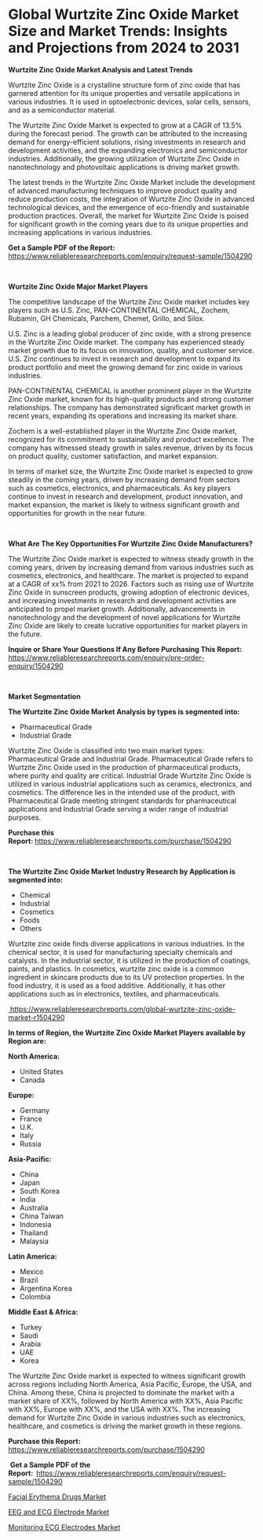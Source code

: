 <p><h1>Global Wurtzite Zinc Oxide Market Size and Market Trends: Insights and Projections from 2024 to 2031</h1></p><p><strong>Wurtzite Zinc Oxide Market Analysis and Latest Trends</strong></p>
<p><p>Wurtzite Zinc Oxide is a crystalline structure form of zinc oxide that has garnered attention for its unique properties and versatile applications in various industries. It is used in optoelectronic devices, solar cells, sensors, and as a semiconductor material.</p><p>The Wurtzite Zinc Oxide Market is expected to grow at a CAGR of 13.5% during the forecast period. The growth can be attributed to the increasing demand for energy-efficient solutions, rising investments in research and development activities, and the expanding electronics and semiconductor industries. Additionally, the growing utilization of Wurtzite Zinc Oxide in nanotechnology and photovoltaic applications is driving market growth.</p><p>The latest trends in the Wurtzite Zinc Oxide Market include the development of advanced manufacturing techniques to improve product quality and reduce production costs, the integration of Wurtzite Zinc Oxide in advanced technological devices, and the emergence of eco-friendly and sustainable production practices. Overall, the market for Wurtzite Zinc Oxide is poised for significant growth in the coming years due to its unique properties and increasing applications in various industries.</p></p>
<p><strong>Get a Sample PDF of the Report:&nbsp;</strong> <a href="https://www.reliableresearchreports.com/enquiry/request-sample/1504290">https://www.reliableresearchreports.com/enquiry/request-sample/1504290</a></p>
<p>&nbsp;</p>
<p><strong>Wurtzite Zinc Oxide Major Market Players</strong></p>
<p><p>The competitive landscape of the Wurtzite Zinc Oxide market includes key players such as U.S. Zinc, PAN-CONTINENTAL CHEMICAL, Zochem, Rubamin, GH Chemicals, Parchem, Chemet, Grillo, and Silox. </p><p>U.S. Zinc is a leading global producer of zinc oxide, with a strong presence in the Wurtzite Zinc Oxide market. The company has experienced steady market growth due to its focus on innovation, quality, and customer service. U.S. Zinc continues to invest in research and development to expand its product portfolio and meet the growing demand for zinc oxide in various industries.</p><p>PAN-CONTINENTAL CHEMICAL is another prominent player in the Wurtzite Zinc Oxide market, known for its high-quality products and strong customer relationships. The company has demonstrated significant market growth in recent years, expanding its operations and increasing its market share.</p><p>Zochem is a well-established player in the Wurtzite Zinc Oxide market, recognized for its commitment to sustainability and product excellence. The company has witnessed steady growth in sales revenue, driven by its focus on product quality, customer satisfaction, and market expansion.</p><p>In terms of market size, the Wurtzite Zinc Oxide market is expected to grow steadily in the coming years, driven by increasing demand from sectors such as cosmetics, electronics, and pharmaceuticals. As key players continue to invest in research and development, product innovation, and market expansion, the market is likely to witness significant growth and opportunities for growth in the near future.</p></p>
<p>&nbsp;</p>
<p><strong>What Are The Key Opportunities For Wurtzite Zinc Oxide Manufacturers?</strong></p>
<p><p>The Wurtzite Zinc Oxide market is expected to witness steady growth in the coming years, driven by increasing demand from various industries such as cosmetics, electronics, and healthcare. The market is projected to expand at a CAGR of xx% from 2021 to 2026. Factors such as rising use of Wurtzite Zinc Oxide in sunscreen products, growing adoption of electronic devices, and increasing investments in research and development activities are anticipated to propel market growth. Additionally, advancements in nanotechnology and the development of novel applications for Wurtzite Zinc Oxide are likely to create lucrative opportunities for market players in the future.</p></p>
<p><strong>Inquire or Share Your Questions If Any Before Purchasing This Report:</strong> <a href="https://www.reliableresearchreports.com/enquiry/pre-order-enquiry/1504290">https://www.reliableresearchreports.com/enquiry/pre-order-enquiry/1504290</a></p>
<p>&nbsp;</p>
<p><strong>Market Segmentation</strong></p>
<p><strong>The Wurtzite Zinc Oxide Market Analysis by types is segmented into:</strong></p>
<p><ul><li>Pharmaceutical Grade</li><li>Industrial Grade</li></ul></p>
<p><p>Wurtzite Zinc Oxide is classified into two main market types: Pharmaceutical Grade and Industrial Grade. Pharmaceutical Grade refers to Wurtzite Zinc Oxide used in the production of pharmaceutical products, where purity and quality are critical. Industrial Grade Wurtzite Zinc Oxide is utilized in various industrial applications such as ceramics, electronics, and cosmetics. The difference lies in the intended use of the product, with Pharmaceutical Grade meeting stringent standards for pharmaceutical applications and Industrial Grade serving a wider range of industrial purposes.</p></p>
<p><strong>Purchase this Report:&nbsp;</strong><a href="https://www.reliableresearchreports.com/purchase/1504290">https://www.reliableresearchreports.com/purchase/1504290</a></p>
<p>&nbsp;</p>
<p><strong>The Wurtzite Zinc Oxide Market Industry Research by Application is segmented into:</strong></p>
<p><ul><li>Chemical</li><li>Industrial</li><li>Cosmetics</li><li>Foods</li><li>Others</li></ul></p>
<p><p>Wurtzite zinc oxide finds diverse applications in various industries. In the chemical sector, it is used for manufacturing specialty chemicals and catalysts. In the industrial sector, it is utilized in the production of coatings, paints, and plastics. In cosmetics, wurtzite zinc oxide is a common ingredient in skincare products due to its UV protection properties. In the food industry, it is used as a food additive. Additionally, it has other applications such as in electronics, textiles, and pharmaceuticals.</p></p>
<p><a href="https://www.reliableresearchreports.com/global-wurtzite-zinc-oxide-market-r1504290">&nbsp;https://www.reliableresearchreports.com/global-wurtzite-zinc-oxide-market-r1504290</a></p>
<p><strong>In terms of Region, the Wurtzite Zinc Oxide Market Players available by Region are:</strong></p>
<p>
    <p> <strong> North America: </strong>
        <ul>
            <li>United States</li>
            <li>Canada</li>
        </ul>
        </p> 
    <p> <strong> Europe: </strong>
        <ul>
            <li>Germany</li>
            <li>France</li>
            <li>U.K.</li>
            <li>Italy</li>
            <li>Russia</li>
        </ul>
        </p> 
    <p> <strong> Asia-Pacific: </strong>
        <ul>
            <li>China</li>
            <li>Japan</li>
            <li>South Korea</li>
            <li>India</li>
            <li>Australia</li>
            <li>China Taiwan</li>
            <li>Indonesia</li>
            <li>Thailand</li>
            <li>Malaysia</li>
        </ul>
        </p> 
    <p> <strong> Latin America: </strong>
        <ul>
            <li>Mexico</li>
            <li>Brazil</li>
            <li>Argentina Korea</li>
            <li>Colombia</li>
        </ul>
        </p> 
    <p> <strong> Middle East & Africa: </strong>
        <ul>
            <li>Turkey</li>
            <li>Saudi</li>
            <li>Arabia</li>
            <li>UAE</li>
            <li>Korea</li>
        </ul>
    </p>
    </p>
<p><p>The Wurtzite Zinc Oxide market is expected to witness significant growth across regions including North America, Asia Pacific, Europe, the USA, and China. Among these, China is projected to dominate the market with a market share of XX%, followed by North America with XX%, Asia Pacific with XX%, Europe with XX%, and the USA with XX%. The increasing demand for Wurtzite Zinc Oxide in various industries such as electronics, healthcare, and cosmetics is driving the market growth in these regions.</p></p>
<p><strong>Purchase this Report: </strong><a href="https://www.reliableresearchreports.com/purchase/1504290">https://www.reliableresearchreports.com/purchase/1504290</a></p>
<p>&nbsp;<strong>Get a Sample PDF of the Report:&nbsp;&nbsp;</strong><a href="https://www.reliableresearchreports.com/enquiry/request-sample/1504290">https://www.reliableresearchreports.com/enquiry/request-sample/1504290</a></p>
<p><strong></strong></p>
<p><p><a href="https://github.com/DarrenSipes1990/Market-Research-Report-List-2/blob/main/facial-erythema-drugs-market.md">Facial Erythema Drugs Market</a></p><p><a href="https://medium.com/@holtman5974/analyzing-eeg-and-ecg-electrode-market-dynamics-and-growth-drivers-and-forecasted-for-period-from-60018a5155c9">EEG and ECG Electrode Market</a></p><p><a href="https://medium.com/@alyciaebert/monitoring-ecg-electrodes-market-trends-and-analysis-opportunities-and-challenges-for-future-2a85dd8f19b3">Monitoring ECG Electrodes Market</a></p></p>